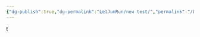 ```yaml
---
{"dg-publish":true,"dg-permalink":"LetJunRun/new test/","permalink":"/LetJunRun/new test/","dgHomeLink":false,"dgPassFrontmatter":false}
---
```



t
